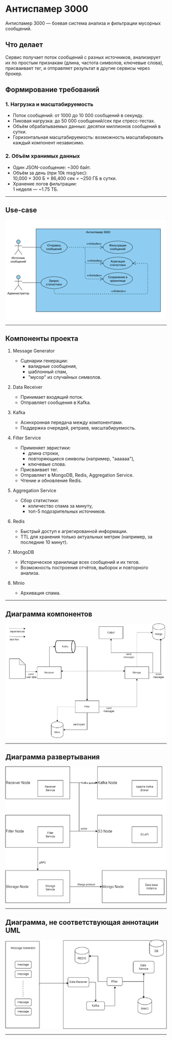 # Антиспамер 3000

Антиспамер 3000 — боевая система анализа и фильтрации мусорных сообщений.

## Что делает
Сервис получает поток сообщений с разных источников, анализирует их по простым признакам (длина, частота символов, ключевые слова), присваивает тег, и отправляет результат в другие сервисы через брокер.


## Формирование требований

### 1. Нагрузка и масштабируемость

- Поток сообщений: от 1000 до 10 000 сообщений в секунду.
- Пиковая нагрузка: до 50 000 сообщений/сек при стресс-тестах.
- Объём обрабатываемых данных: десятки миллионов сообщений в сутки.
- Горизонтальная масштабируемость: возможность масштабировать каждый компонент независимо.

### 2. Объём хранимых данных

- Один JSON-сообщение: ~300 байт.
- Объём за день (при 10k msg/sec):  
  10,000 × 300 Б × 86,400 сек = ~250 ГБ в сутки.
- Хранение логов фильтрации:  
  1 неделя — ~1.75 ТБ.

---

## Use-case

<img src="img/Usecase.png" alt="Usecase-диаграмма" >

---

## Компоненты проекта

1. Message Generator
   - Сценарии генерации:
      - валидные сообщения,
      - шаблонный спам,
      - "мусор" из случайных символов.

2. Data Receiver
   - Принимает входящий поток.
   - Отправляет сообщения в Kafka.

3. Kafka
   - Асинхронная передача между компонентами.
   - Поддержка очередей, ретраев, масштабируемость.

4. Filter Service
   - Применяет эвристики:
      - длина строки,
      - повторяющиеся символы (например, "аааааа"),
      - ключевые слова.
   - Присваивает тег.
   - Отправляет в MongoDB, Redis, Aggregation Service.
   - Чтение и обновление Redis.

5. Aggregation Service
   - Сбор статистики:
      - количество спама за минуту,
      - топ-5 подозрительных источников.

6. Redis
   - Быстрый доступ к агрегированной информации.
   - TTL для хранения только актуальных метрик (например, за последние 10 минут).

7. MongoDB
   - Историческое хранилище всех сообщений и их тегов.
   - Возможность построения отчётов, выборок и повторного анализа.

8. Minio
   - Архивация спама.

---

## Диаграмма компонентов

<img src="img/component-diagram.png" alt="Диаграмма компонентов">

---

## Диаграмма развертывания

<img src="img/deployment-diagram.png" alt="Диаграмма развертывания">

---

## Диаграмма, не соответствующая аннотации UML

<img src="img/schema.png" alt="Диаграмма" >

---

